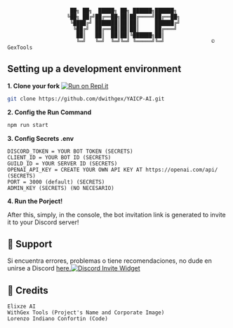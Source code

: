 
                        ██╗ ██╗  █████╗ ██╗ ██████╗██████╗                                                  
                       ╚██╗ ██╔╝██╔══██╗██║██╔════╝██╔══██╗                              
                        ╚████╔╝ ███████║██║██║     ██████╔╝                                              
                         ╚██╔╝  ██╔══██║██║██║     ██╔═══╝                         
                          ██║   ██║  ██║██║╚██████╗██║                                                         
                          ╚═╝   ╚═╝  ╚═╝╚═╝ ╚═════╝╚═╝               © GexTools




## Setting up a development environment

**1. Clone your fork** [![Run on Repl.it](https://replit.com/badge/github/LobbyBot/Gex)](https://github.com/dwithgex/YAICP.git)
```bash
git clone https://github.com/dwithgex/YAICP-AI.git
```

**2. Config the Run Command**
```bash
npm run start
```

**3. Config Secrets .env**
```
DISCORD_TOKEN = YOUR BOT TOKEN (SECRETS)
CLIENT_ID = YOUR BOT ID (SECRETS)
GUILD_ID = YOUR SERVER ID (SECRETS)
OPENAI_API_KEY = CREATE YOUR OWN API KEY AT https://openai.com/api/ (SECRETS)
PORT = 3000 (default) (SECRETS)
ADMIN_KEY (SECRETS) (NO NECESARIO)
```

**4. Run the Porject!** 



After this, simply, in the console, the bot invitation link is generated to invite it to your Discord server!



## 🌌 Support
Si encuentra errores, problemas o tiene recomendaciones, no dude en unirse a Discord [here.](https://discord.gg/TmyJfq49AP)[![Discord Invite Widget](http://invidget.switchblade.xyz/870691606297206814)](https://discord.com/invite/ZzQ5xzbQGc)


##  🌌 Credits
```Copyright (©) 2023
Elixze AI
WithGex Tools (Project's Name and Corporate Image)
Lorenzo Indiano Confortin (Code)
```
